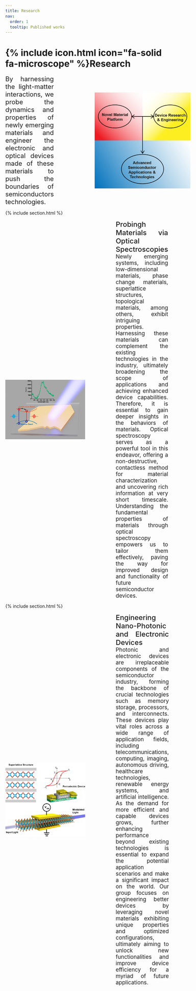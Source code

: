 ```yaml
---
title: Research
nav:
  order: 1
  tooltip: Published works
---
```


# {% include icon.html icon="fa-solid fa-microscope" %}Research

  <div style="display: flex; align-items: center;">
  <div style="flex: 1; text-align: justify; font-size: 20px;">
    <!-- Your paragraph of text aligned to the left -->
    By harnessing the light-matter interactions, we probe the dynamics and properties of newly emerging materials and engineer the electronic and optical devices made of these materials to push the boundaries of semiconductors technologies.
  </div>
  <div style="flex: 0; margin-left: 8rem;">
    <!-- Image aligned to the right -->
    <img src="/images/research/Research.png" alt="Description of Image" style="max-width: 300px; float: right;">
  </div>
</div>

{% include section.html %}
<div style="display: flex; align-items: center;">
  <div style="flex: 0; margin-right: 6rem;">
    <!-- Images of optical spectroscopy of novel materials -->
     <img src="/images/research/Project1.png" alt="Description of Image" style="max-width: 250px; float: left;">
  </div>
  <div style="flex: 1; text-align: justify; font-size: 17px;">
    <!-- Research Description -->
    <a style="text-decoration: none; color: inherit; font-size: 22px; font-weight: 460;">Probingh Materials via Optical Spectroscopies</a><br>
    Newly emerging systems, including low-dimensional materials, phase change materials, superlattice structures, topological materials, among others, exhibit intriguing properties. Harnessing these materials can complement the existing technologies in the industry, ultimately broadening the scope of applications  and achieving enhanced device capabilities. Therefore, it is essential to gain deeper insights in the behaviors of materials. Optical spectroscopy serves as a powerful tool in this endeavor, offering a non-destructive, contactless method for material characterization and uncovering rich information at very short timescale. Understanding the fundamental properties of materials through optical spectroscopy empowers us to tailor them effectively, paving the way for improved design and functionality of future semiconductor devices.
 </div>
</div>


{% include section.html %}

<div style="display: flex; align-items: center;">
  <div style="flex: 0; margin-right: 6rem;">
    <!-- Images of different devices -->
     <img src="/images/research/Project2.png" alt="Description of Image" style="max-width: 250px; float: left;">
  </div>
  <div style="flex: 1; text-align: justify; font-size: 17px;">
    <!-- Research Description -->
    <a style="text-decoration: none; color: inherit; font-size: 22px; font-weight: 460;">Engineering Nano-Photonic and Electronic Devices</a><br>
    Photonic and electronic devices are irreplaceable components of the semiconductor industry, forming the backbone of crucial technologies such as memory storage, processors, and interconnects. These devices play vital roles across a wide range of application fields, including telecommunications, computing, imaging, autonomous driving, healthcare technologies, renewable energy systems, and artificial intelligence. As the demand for more efficient and capable devices grows, further enhancing performance beyond existing technologies is essential to expand the potential application scenarios and make a significant impact on the world. Our group focuses on engineering better devices by leveraging novel materials exhibiting unique properties and optimized configurations, ultimately aiming to unlock new functionalities and improve device efficiency for a myriad of future applications.
   </div>
</div>
